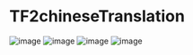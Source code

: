 # TF2chineseTranslation
![image](https://i.imgur.com/pAsAqVD.png)
![image](https://i.imgur.com/qz7wuVB.png)
![image](https://i.imgur.com/N6qMmnp.png)
![image](https://i.imgur.com/yaryZJm.png)


